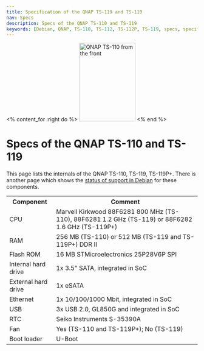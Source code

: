 ```yaml
---
title: Specification of the QNAP TS-119 and TS-119
nav: Specs
description: Specs of the QNAP TS-110 and TS-119
keywords: [Debian, QNAP, TS-110, TS-112, TS-112P, TS-119, specs, specification]
---
```


<% content_for :right do %>
<img src = "../images/r_qnap_ts110.jpg" class="border" alt="QNAP TS-110 from the front" width="148" height="206" />
<% end %>

<h1>Specs of the QNAP TS-110 and TS-119</h1>

This page lists the internals of the QNAP TS-110, TS-119, TS-119P+.  There
is another page which shows the <a href = "../status/">status of support in
Debian</a> for these components.

<table>

<tr>
<th>Component</th>
<th>Comment</th>
</tr>

<tr>
<td>CPU</td>
<td>Marvell Kirkwood 88F6281 800 MHz (TS-110), 88F6281 1.2 GHz (TS-119) or 88F6282 1.6 GHz (TS-119P+)
</td>
</tr>

<tr>
<td>RAM</td>
<td>256 MB (TS-110) or 512 MB (TS-119 and TS-119P+) DDR II</td>
</tr>

<tr>
<td>Flash ROM</td>
<td>16 MB STMicroelectronics 25P28V6P SPI</td>
</tr>

<tr>
<td>Internal hard drive</td>
<td>1x 3.5" SATA, integrated in SoC</td>
</tr>

<tr>
<td>External hard drive</td>
<td>1x eSATA</td>
</tr>

<tr>
<td>Ethernet</td>
<td>1x 10/100/1000 Mbit, integrated in SoC</td>
</tr>

<tr>
<td>USB</td>
<td>3x USB 2.0, GL850G and integrated in SoC</td>
</tr>

<tr>
<td>RTC</td>
<td>Seiko Instruments S-35390A</td>
</tr>

<tr>
<td>Fan</td>
<td>Yes (TS-110 and TS-119P+); No (TS-119)</td>
</tr>

<tr>
<td>Boot loader</td>
<td>U-Boot</td>
</tr>

</table>

